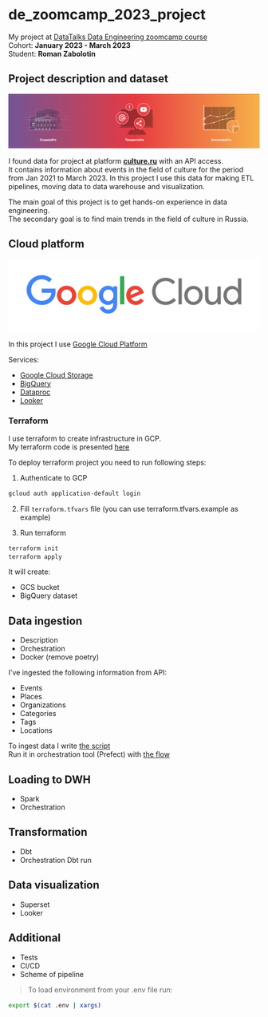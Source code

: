 # de_zoomcamp_2023_project

My project at [DataTalks Data Engineering zoomcamp course](https://github.com/DataTalksClub/data-engineering-zoomcamp)   
Cohort: **January 2023 - March 2023**  
Student: **Roman Zabolotin**

## Project description and dataset
![img.png](media/cultura_logo.png)

I found data for project at platform **[culture.ru](https://pro.culture.ru)** with an API access.  
It contains information about events in the field of culture for the period from Jan 2021 to March 2023.
In this project I use this data for making ETL pipelines, moving data to data warehouse and visualization.

The main goal of this project is to get hands-on experience in data engineering.   
The secondary goal is to find main trends in the field of culture in Russia.

## Cloud platform

![img.png](media/gcloud_logo.png)

In this project I use [Google Cloud Platform](https://cloud.google.com/)  

Services:
  - [Google Cloud Storage](https://cloud.google.com/storage)
  - [BigQuery](https://cloud.google.com/bigquery)
  - [Dataproc](https://cloud.google.com/dataproc)
  - [Looker](https://looker.com/)

### Terraform
I use terraform to create infrastructure in GCP.  
My terraform code is presented [here](terraform)

To deploy terraform project you need to run following steps:
1. Authenticate to GCP
```bash
gcloud auth application-default login
```

2. Fill `terraform.tfvars` file (you can use terraform.tfvars.example as example)


3. Run terraform
```bash
terraform init
terraform apply
```

It will create:
- GCS bucket
- BigQuery dataset


## Data ingestion
- Description
- Orchestration
- Docker (remove poetry)

I've ingested the following information from API:
- Events
- Places
- Organizations
- Categories
- Tags
- Locations

To ingest data I write [the script](src/data_ingestion/data_loader.py)  
Run it in orchestration tool (Prefect) with [the flow](src/data_ingestion/flow.py)

## Loading to DWH
- Spark
- Orchestration

## Transformation
- Dbt
- Orchestration Dbt run

## Data visualization
- Superset
- Looker

## Additional
- Tests
- CI/CD
- Scheme of pipeline


> To load environment from your .env file run:
```bash
export $(cat .env | xargs)
```